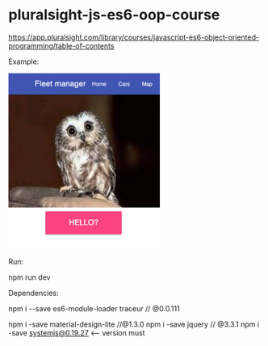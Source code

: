 # pluralsight-js-es6-oop-course
https://app.pluralsight.com/library/courses/javascript-es6-object-oriented-programming/table-of-contents

Example:

<img src="./readme_resources/example.png" onclick="" alt="drawing" style="max-width:300px;"/>


Run:

npm run dev

Dependencies:

npm i --save es6-module-loader traceur // @0.0.111

npm i -save material-design-lite //@1.3.0
npm i -save jquery // @3.3.1
npm i -save systemjs@0.19.27  <-- version must


